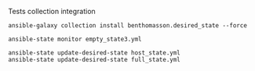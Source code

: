 

Tests collection integration



    ansible-galaxy collection install benthomasson.desired_state --force

    ansible-state monitor empty_state3.yml

    ansible-state update-desired-state host_state.yml
    ansible-state update-desired-state full_state.yml
